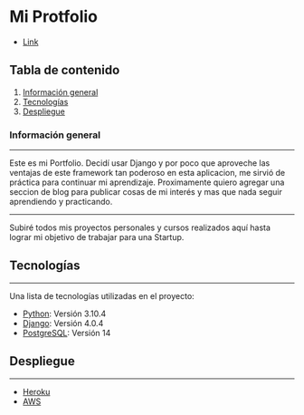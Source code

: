 # Mi Protfolio
* [Link](http://portfolio-jmper.herokuapp.com)
## Tabla de contenido
1. [Información general](#información-general)
2. [Tecnologías](#tecnologías)
3. [Despliegue](#despliegue)
### Información general
***
Este es mi Portfolio. Decidí usar Django y por poco que aproveche las ventajas de este framework tan poderoso en esta aplicacion, me sirvió de práctica para continuar mi aprendizaje. Proximamente quiero agregar una seccion de blog para publicar cosas de mi interés y mas que nada seguir aprendiendo y practicando.
***
Subiré todos mis proyectos personales y cursos realizados aquí hasta lograr mi objetivo de trabajar para una Startup.
## Tecnologías
***
Una lista de tecnologías utilizadas en el proyecto:
* [Python](https://www.python.org/): Versión 3.10.4
* [Django](https://www.djangoproject.com/): Versión 4.0.4
* [PostgreSQL](https://www.postgresql.org/): Versión 14
## Despliegue
***
* [Heroku](https://www.heroku.com/)
* [AWS](https://www.aws.amazon.com/)


